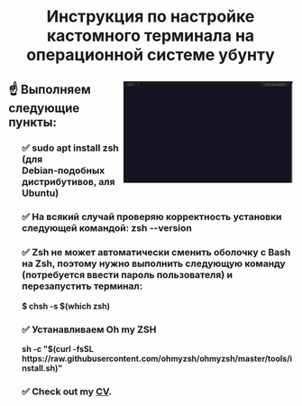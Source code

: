 <h1 align="center">Инструкция по настройке кастомного терминала на операционной системе убунту</h1>
<div>
<img  src="assets/result_photo.jpg" width="300" alt="result" align='right'/>

<h2>☝️ Выполняем следующие пункты:</h2>
  <ul>
<!--     <li>Solving rubik's cube 4x4.</li> -->
    <h3> ✅  sudo apt install zsh (для Debian‑подобных дистрибутивов, аля Ubuntu)</h3>
    <h3> ✅ На всякий случай проверяю корректность установки следующей командой:
            zsh --version</h3>
    <h3> ✅ Zsh не может автоматически сменить оболочку с Bash на Zsh, поэтому нужно выполнить следующую команду (потребуется ввести пароль пользователя) и перезапустить терминал: </h3>
        <strong>$ chsh -s $(which zsh)</strong>
<!--     <li>Solving rubik's cube 5x5!</a>.</li> -->
    <h3> ✅ Устанавливаем Oh my ZSH </h3>
    <strong>sh -c "$(curl -fsSL https://raw.githubusercontent.com/ohmyzsh/ohmyzsh/master/tools/install.sh)"</strong>
    <h3> ✅ Check out my <a href="/">CV</a>.</h3>
  </ul>


</div>